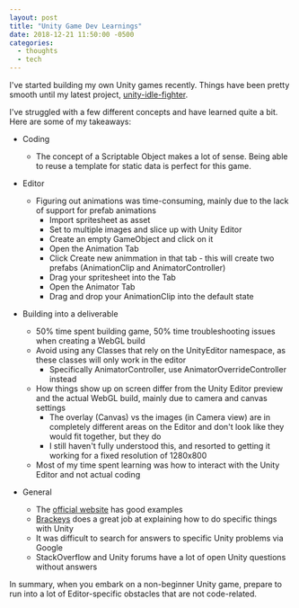```yaml
---
layout: post
title: "Unity Game Dev Learnings"
date: 2018-12-21 11:50:00 -0500
categories:
  - thoughts
  - tech
---
```


I've started building my own Unity games recently. Things have been pretty smooth until my latest project, [unity-idle-fighter](https://github.com/simondiep/unity-idle-fighter).

I've struggled with a few different concepts and have learned quite a bit. Here are some of my takeaways:

- Coding

  - The concept of a Scriptable Object makes a lot of sense. Being able to reuse a template for static data is perfect for this game.

- Editor

  - Figuring out animations was time-consuming, mainly due to the lack of support for prefab animations
    - Import spritesheet as asset
    - Set to multiple images and slice up with Unity Editor
    - Create an empty GameObject and click on it
    - Open the Animation Tab
    - Click Create new animmation in that tab - this will create two prefabs (AnimationClip and AnimatorController)
    - Drag your spritesheet into the Tab
    - Open the Animator Tab
    - Drag and drop your AnimationClip into the default state

- Building into a deliverable

  - 50% time spent building game, 50% time troubleshooting issues when creating a WebGL build
  - Avoid using any Classes that rely on the UnityEditor namespace, as these classes will only work in the editor
    - Specifically AnimatorController, use AnimatorOverrideController instead
  - How things show up on screen differ from the Unity Editor preview and the actual WebGL build, mainly due to camera and canvas settings
    - The overlay (Canvas) vs the images (in Camera view) are in completely different areas on the Editor and don't look like they would fit together, but they do
    - I still haven't fully understood this, and resorted to getting it working for a fixed resolution of 1280x800
  - Most of my time spent learning was how to interact with the Unity Editor and not actual coding

- General
  - The [official website](https://unity3d.com/learn/tutorials) has good examples
  - [Brackeys](https://www.youtube.com/user/Brackeys/videos) does a great job at explaining how to do specific things with Unity
  - It was difficult to search for answers to specific Unity problems via Google
  - StackOverflow and Unity forums have a lot of open Unity questions without answers

In summary, when you embark on a non-beginner Unity game, prepare to run into a lot of Editor-specific obstacles that are not code-related.
